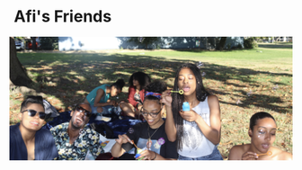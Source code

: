 
<h1> Afi's Friends</h1>

<img src="IMG_E3632.JPG"
     alt="Friends"
     style="float: right; margin-right: 8px;" />

